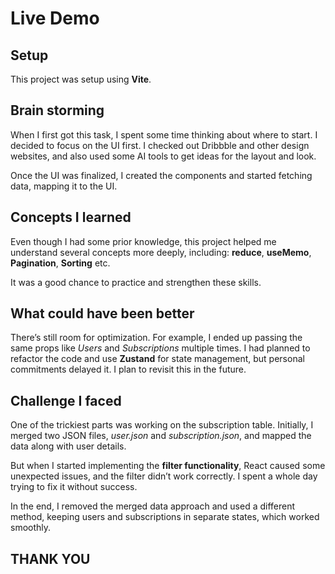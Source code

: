 # Live Demo

## Setup

This project was setup using **Vite**.

## Brain storming

When I first got this task, I spent some time thinking about where to start. I decided to focus on the UI first. I checked out Dribbble and other design websites, and also used some AI tools to get ideas for the layout and look.

Once the UI was finalized, I created the components and started fetching data, mapping it to the UI.

## Concepts I learned

Even though I had some prior knowledge, this project helped me understand several concepts more deeply, including: **reduce**, **useMemo**, **Pagination**, **Sorting** etc.

It was a good chance to practice and strengthen these skills.

## What could have been better

There’s still room for optimization. For example, I ended up passing the same props like _Users_ and _Subscriptions_ multiple times. I had planned to refactor the code and use **Zustand** for state management, but personal commitments delayed it. I plan to revisit this in the future.

## Challenge I faced

One of the trickiest parts was working on the subscription table. Initially, I merged two JSON files, _user.json_ and _subscription.json_, and mapped the data along with user details.

But when I started implementing the **filter functionality**, React caused some unexpected issues, and the filter didn’t work correctly. I spent a whole day trying to fix it without success.

In the end, I removed the merged data approach and used a different method, keeping users and subscriptions in separate states, which worked smoothly.

## THANK YOU
